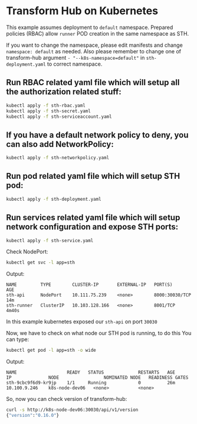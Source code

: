 # Transform Hub on Kubernetes

This example assumes deployment to `default` namespace. Prepared policies (RBAC) allow `runner` POD creation in the same namespace as STH.

If you want to change the namespace, please edit manifests and change `namespace: default` as needed. Also please remember to change one of transform-hub argument `- "--k8s-namespace=default"` in `sth-deployment.yaml` to correct namespace.


## Run RBAC related yaml file which will setup all the authorization related stuff:

```bash
kubectl apply -f sth-rbac.yaml
kubectl apply -f sth-secret.yaml
kubectl apply -f sth-serviceaccount.yaml
```

## If you have a default network policy to deny, you can also add NetworkPolicy:

```bash
kubectl apply -f sth-networkpolicy.yaml
```

## Run pod related yaml file which will setup STH pod:

```bash
kubectl apply -f sth-deployment.yaml
```

## Run services related yaml file which will setup network configuration and expose STH ports:

```bash
kubectl apply -f sth-service.yaml
```

Check NodePort:

```bash
kubectl get svc -l app=sth
```

Output:
```
NAME         TYPE        CLUSTER-IP       EXTERNAL-IP   PORT(S)          AGE
sth-api      NodePort    10.111.75.239    <none>        8000:30030/TCP   14m
sth-runner   ClusterIP   10.103.128.166   <none>        8001/TCP         4m40s
```

In this example kubernetes exposed our `sth-api` on port `30030`

Now, we have to check on what node our STH pod is running, to do this You can type:

``` bash
kubectl get pod -l app=sth -o wide
```

Output:
```
NAME                   READY   STATUS             RESTARTS   AGE     IP              NODE                 NOMINATED NODE   READINESS GATES
sth-9cbc9f6d9-kr9jp    1/1     Running            0          26m     10.100.9.246    k8s-node-dev06   <none>           <none>
```

So, now you can check version of transform-hub:

```bash
curl -s http://k8s-node-dev06:30030/api/v1/version
{"version":"0.16.0"}
```
